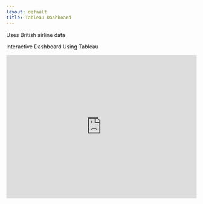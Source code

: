 ```yaml
---
layout: default
title: Tableau Dashboard
---
```


Uses British airline data

Interactive Dashboard Using Tableau

<div style="position: relative; width: 100%; height: 0; padding-bottom: 75%;">
<iframe src="https://public.tableau.com/views/BritishAirwayReviewsDashboard/Dashboard1?:language=en-US&:embed=true&publish=yes&:display_count=n&:origin=viz_share_link" 
        style="position: absolute; top: 0; left: 0; width: 100%; height: 100%;" 
        frameborder="0" 
        allowfullscreen
        allow="fullscreen"
        sandbox="allow-scripts allow-same-origin allow-popups">
</iframe>
</div>
